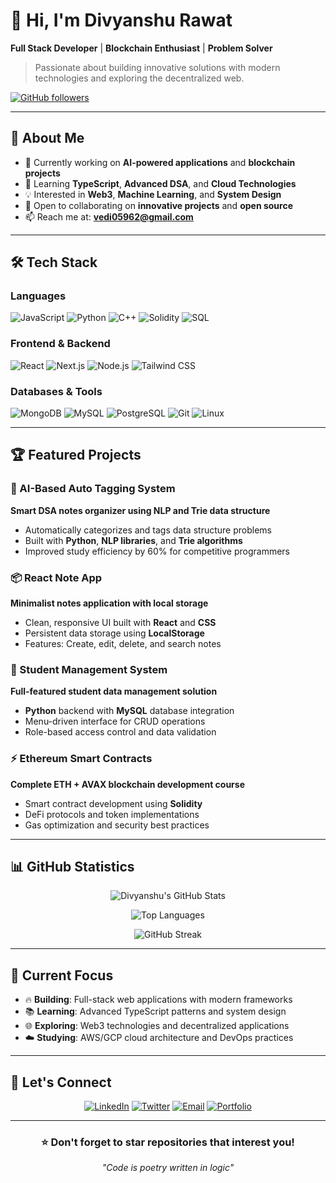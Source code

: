 # 👋 Hi, I'm Divyanshu Rawat

**Full Stack Developer** | **Blockchain Enthusiast** | **Problem Solver**

> Passionate about building innovative solutions with modern technologies and exploring the decentralized web.

[![GitHub followers](https://img.shields.io/github/followers/divyanshu1004?label=Follow&style=social)](https://github.com/divyanshu1004)

---

## 🚀 About Me

- 🔭 Currently working on **AI-powered applications** and **blockchain projects**
- 🌱 Learning **TypeScript**, **Advanced DSA**, and **Cloud Technologies**  
- 💡 Interested in **Web3**, **Machine Learning**, and **System Design**
- 👥 Open to collaborating on **innovative projects** and **open source**
- 📫 Reach me at: **vedi05962@gmail.com**

---

## 🛠️ Tech Stack

### Languages
![JavaScript](https://img.shields.io/badge/-JavaScript-F7DF1E?style=flat-square&logo=javascript&logoColor=black)
![Python](https://img.shields.io/badge/-Python-3776AB?style=flat-square&logo=python&logoColor=white)
![C++](https://img.shields.io/badge/-C++-00599C?style=flat-square&logo=cplusplus&logoColor=white)
![Solidity](https://img.shields.io/badge/-Solidity-363636?style=flat-square&logo=solidity&logoColor=white)
![SQL](https://img.shields.io/badge/-SQL-336791?style=flat-square&logo=postgresql&logoColor=white)

### Frontend & Backend
![React](https://img.shields.io/badge/-React-61DAFB?style=flat-square&logo=react&logoColor=black)
![Next.js](https://img.shields.io/badge/-Next.js-000000?style=flat-square&logo=nextdotjs&logoColor=white)
![Node.js](https://img.shields.io/badge/-Node.js-339933?style=flat-square&logo=nodedotjs&logoColor=white)
![Tailwind CSS](https://img.shields.io/badge/-Tailwind_CSS-38B2AC?style=flat-square&logo=tailwind-css&logoColor=white)

### Databases & Tools
![MongoDB](https://img.shields.io/badge/-MongoDB-47A248?style=flat-square&logo=mongodb&logoColor=white)
![MySQL](https://img.shields.io/badge/-MySQL-4479A1?style=flat-square&logo=mysql&logoColor=white)
![PostgreSQL](https://img.shields.io/badge/-PostgreSQL-336791?style=flat-square&logo=postgresql&logoColor=white)
![Git](https://img.shields.io/badge/-Git-F05032?style=flat-square&logo=git&logoColor=white)
![Linux](https://img.shields.io/badge/-Linux-FCC624?style=flat-square&logo=linux&logoColor=black)

---

## 🏆 Featured Projects

### 🎯 AI-Based Auto Tagging System
**Smart DSA notes organizer using NLP and Trie data structure**
- Automatically categorizes and tags data structure problems
- Built with **Python**, **NLP libraries**, and **Trie algorithms**
- Improved study efficiency by 60% for competitive programmers

### 📦 React Note App  
**Minimalist notes application with local storage**
- Clean, responsive UI built with **React** and **CSS**
- Persistent data storage using **LocalStorage**
- Features: Create, edit, delete, and search notes

### 🔗 Student Management System
**Full-featured student data management solution**
- **Python** backend with **MySQL** database integration
- Menu-driven interface for CRUD operations
- Role-based access control and data validation

### ⚡ Ethereum Smart Contracts
**Complete ETH + AVAX blockchain development course**
- Smart contract development using **Solidity**
- DeFi protocols and token implementations
- Gas optimization and security best practices

---

## 📊 GitHub Statistics

<div align="center">
  
![Divyanshu's GitHub Stats](https://github-readme-stats.vercel.app/api?username=divyanshu1004&show_icons=true&theme=radical&include_all_commits=true&count_private=true)

![Top Languages](https://github-readme-stats.vercel.app/api/top-langs/?username=divyanshu1004&layout=compact&theme=radical)

![GitHub Streak](https://github-readme-streak-stats.herokuapp.com/?user=divyanshu1004&theme=radical)

</div>

---

## 🎯 Current Focus

- 🔥 **Building**: Full-stack web applications with modern frameworks
- 📚 **Learning**: Advanced TypeScript patterns and system design
- 🌐 **Exploring**: Web3 technologies and decentralized applications
- ☁️ **Studying**: AWS/GCP cloud architecture and DevOps practices

---

## 🤝 Let's Connect

<div align="center">

[![LinkedIn](https://img.shields.io/badge/-LinkedIn-0077B5?style=for-the-badge&logo=linkedin&logoColor=white)](https://linkedin.com/in/divyanshu-rawat)
[![Twitter](https://img.shields.io/badge/-Twitter-1DA1F2?style=for-the-badge&logo=twitter&logoColor=white)](https://twitter.com/divyanshu_dev)
[![Email](https://img.shields.io/badge/-Email-D14836?style=for-the-badge&logo=gmail&logoColor=white)](mailto:vedi05962@gmail.com)
[![Portfolio](https://img.shields.io/badge/-Portfolio-000000?style=for-the-badge&logo=vercel&logoColor=white)](https://divyanshu-portfolio.vercel.app)

</div>

---

<div align="center">
  
### ⭐ Don't forget to star repositories that interest you!

*"Code is poetry written in logic"*

</div>
